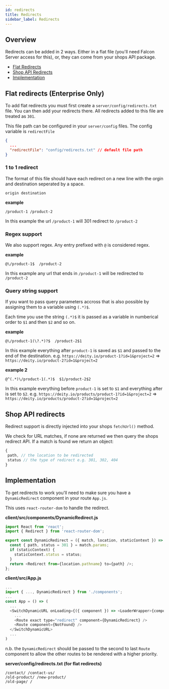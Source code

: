 ```yaml
---
id: redirects
title: Redirects
sidebar_label: Redirects
---
```


## Overview

Redirects can be added in 2 ways. Either in a flat file (you'll need Falcon Server access for this), or, they can come from your shops API package.

- [Flat Redirects](#flat-redirects-enterprise-only)
- [Shop API Redirects](#shop-api-redirects)
- [Implementation](#implementation)


## Flat redirects (Enterprise Only)

To add flat redirects you must first create a `server/config/redirects.txt` file. You can then add your redirects there. All redirects added to this file are treated as `301`.

This file path can be configured in your `server/config` files. The config variable is `redirectFile`

```json
{
  ...
  "redirectFile": "config/redirects.txt" // default file path
}
```

### 1 to 1 redirect

The format of this file should have each redirect on a new line with the orgin and destination seperated by a space.

```
origin destination
```

**example**

```
/product-1 /product-2
```

In this example the url `/product-1` will 301 redirect to `/product-2`

### Regex support

We also support regex. Any entry prefixed with `@` is considered regex.

**example**

```
@\/product-1$  /product-2
```

In this example any url that ends in `/product-1` will be redirected to `/product-2`


### Query string support

If you want to pass query parameters accross that is also possible by assigning them to a variable using `(.*)$`.

Each time you use the string `(.*)$` it is passed as a variable in numberical order to `$1` and then `$2` and so on.

**example**

```
@\/product-1(\?.*)?$  /product-2$1
```

In this example everything after `product-1` is saved as `$1` and passed to the end of the destination.  e.g. `https://deity.io/product-1?id=1&project=2` => `https://deity.io/product-2?id=1&project=2`

**example 2**

```
@^(.*)\/product-1(.*)$  $1/product-2$2
```

In this example everything before `product-1` is set to `$1` and everything after is set to `$2`. e.g. `https://deity.io/products/product-1?id=1&project=2` => `https://deity.io/products/product-2?id=1&project=2`


## Shop API redirects

Redirect support is directly injected into your shops `fetchUrl()` method. 

We check for URL matches, if none are returned we then query the shops redirect API.  If a match is found we return an object:

```js
{
 path, // the location to be redirected
 status // the type of redirect e.g. 301, 302, 404
}
```

## Implementation

To get redirects to work you'll need to make sure you have a `DynamicRedirect` component in your route `App.js`.

This uses `react-router-dom` to handle the redirect.

**client/src/components/DynamicRedirect.js**
```js
import React from 'react';
import { Redirect } from 'react-router-dom';

export const DynamicRedirect = ({ match, location, staticContext }) => {
  const { path, status = 301 } = match.params;
  if (staticContext) {
    staticContext.status = status;
  }
  return <Redirect from={location.pathname} to={path} />;
};
```

**client/src/App.js**
```js
...
import { ..., DynamicRedirect } from './components';
...
const App = () => (
  ...
  <SwitchDynamicURL onLoading={({ component }) => <LoaderWrapper>{component}</LoaderWrapper>}>
    ...
    <Route exact type="redirect" component={DynamicRedirect} />
    <Route component={NotFound} />
  </SwitchDynamicURL>
  ...
)
```
n.b. the `DynamicRedirect` should be passed to the second to last `Route` component to allow the other routes to be rendered with a higher priority.

**server/config/redirects.txt (for flat redirects)**
```
/contact/ /contact-us/
/old-product/ /new-product/
/old-page/ /
```
